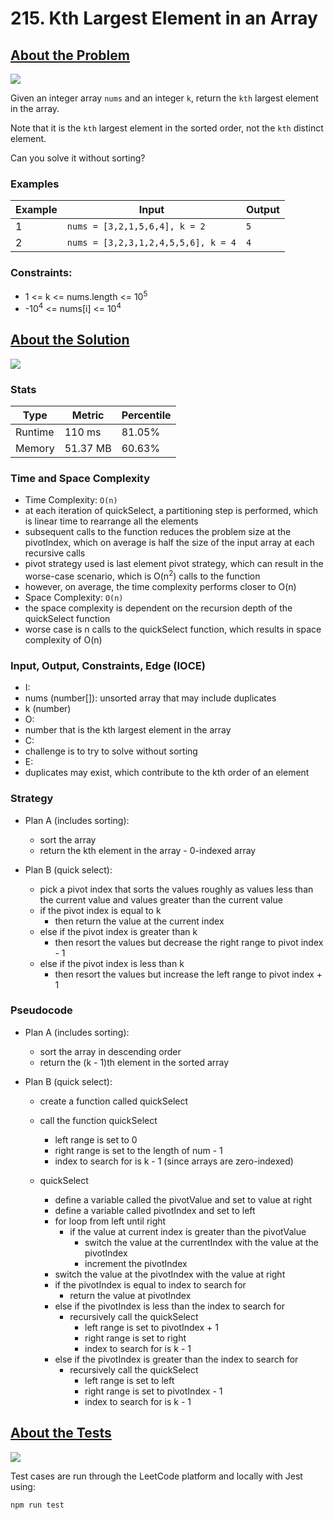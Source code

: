 # 215. Kth Largest Element in an Array

## <a href='https://leetcode.com/problems/kth-largest-element-in-an-array/'>About the Problem</a>

<img src='https://img.shields.io/badge/LeetCode-FFA116.svg?style=for-the-badge&logo=LeetCode&logoColor=white' />

Given an integer array `nums` and an integer `k`, return the `kth` largest element in the array.

Note that it is the `kth` largest element in the sorted order, not the `kth` distinct element.

Can you solve it without sorting?

### Examples

| Example| Input | Output |
| --- | --- | --- |
| 1 | `nums = [3,2,1,5,6,4], k = 2` | `5` |
| 2 | `nums = [3,2,3,1,2,4,5,5,6], k = 4` | `4` |

### Constraints:

- 1 <= k <= nums.length <= 10<sup>5</sup>
- -10<sup>4</sup> <= nums[i] <= 10<sup>4</sup>

## <a href='./findKthLargest.js'>About the Solution</a>

<img src='https://img.shields.io/badge/JavaScript-F7DF1E.svg?style=for-the-badge&logo=JavaScript&logoColor=black' />

### Stats
| Type | Metric | Percentile |
| --- | --- | --- |
| Runtime | 110 ms | 81.05% |
| Memory | 51.37 MB | 60.63% |

### Time and Space Complexity
 - Time Complexity: `O(n)`
  - at each iteration of quickSelect, a partitioning step is performed, which is linear time to rearrange all the elements
  - subsequent calls to the function reduces the problem size at the pivotIndex, which on average is half the size of the input array at each recursive calls
  - pivot strategy used is last element pivot strategy, which can result in the worse-case scenario, which is O(n<sup>2</sup>) calls to the function
  - however, on average, the time complexity performs closer to O(n)
 - Space Complexity: `O(n)`
  - the space complexity is dependent on the recursion depth of the quickSelect function
  - worse case is n calls to the quickSelect function, which results in space complexity of O(n)

### Input, Output, Constraints, Edge (IOCE)

 - I:
  - nums (number[]): unsorted array that may include duplicates
  - k (number)
 - O:
  - number that is the kth largest element in the array
 - C:
  - challenge is to try to solve without sorting
 - E:
  - duplicates may exist, which contribute to the kth order of an element

### Strategy
- Plan A (includes sorting):
  - sort the array
  - return the kth element in the array - 0-indexed array

- Plan B (quick select):
  - pick a pivot index that sorts the values roughly as values less than the current value and values greater than the current value
  - if the pivot index is equal to k
    - then return the value at the current index
  - else if the pivot index is greater than k
    - then resort the values but decrease the right range to pivot index - 1
  - else if the pivot index is less than k
    - then resort the values but increase the left range to pivot index + 1

### Pseudocode
- Plan A (includes sorting):
  - sort the array in descending order
  - return the (k - 1)th element in the sorted array

- Plan B (quick select):
  - create a function called quickSelect
  - call the function quickSelect
    - left range is set to 0
    - right range is set to the length of num - 1
    - index to search for is k - 1 (since arrays are zero-indexed)

  - quickSelect
    - define a variable called the pivotValue and set to value at right
    - define a variable called pivotIndex and set to left
    - for loop from left until right
      - if the value at current index is greater than the pivotValue
        - switch the value at the currentIndex with the value at the pivotIndex
        - increment the pivotIndex
    - switch the value at the pivotIndex with the value at right
    - if the pivotIndex is equal to index to search for
      - return the value at pivotIndex
    - else if the pivotIndex is less than the index to search for
      - recursively call the quickSelect
        - left range is set to pivotIndex + 1
        - right range is set to right
        - index to search for is k - 1
    - else if the pivotIndex is greater than the index to search for
      - recursively call the quickSelect
        - left range is set to left
        - right range is set to pivotIndex - 1
        - index to search for is k - 1

## <a href='./findKthLargest.test.js'>About the Tests</a>

<img src='https://img.shields.io/badge/Jest-C21325.svg?style=for-the-badge&logo=Jest&logoColor=white' />

Test cases are run through the LeetCode platform and locally with Jest using:
```
npm run test
```